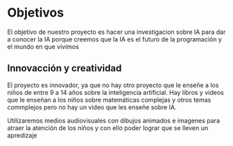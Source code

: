 # Objetivos

El objetivo de nuestro proyecto es hacer una investigacion sobre IA para dar a conocer la IA porque creemos que la IA es el futuro de la programación y el mundo en que vivimos 




## Innovacción y creatividad

El proyecto es innovador, ya que no hay otro proyecto que le enseñe a los niños de entre 9 a 14 años sobre la inteligencia artificial. Hay libros y videos que le enseñan a los niños sobre matemáticas complejas y otros temas commplejos pero no hay un video que les enseñe sobre IA.

Utilizaremos medios audiovisuales con dibujos animados e imagenes para atraer la atención de los niños y con ello poder lograr que se lleven un apredizaje 
